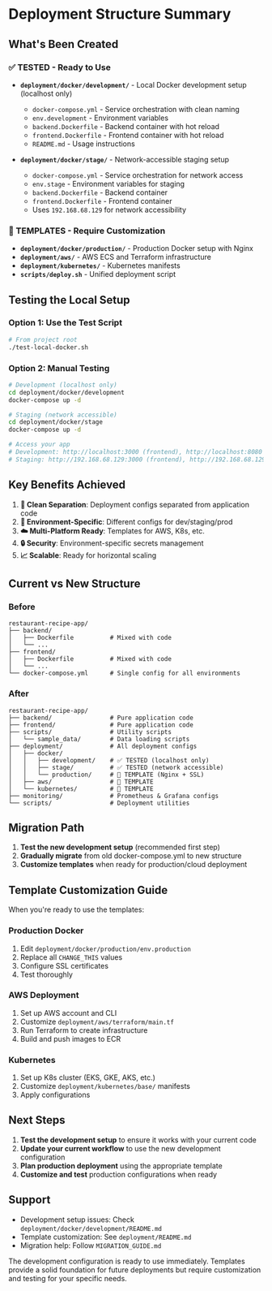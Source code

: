 # Deployment Structure Summary

## What's Been Created

### ✅ TESTED - Ready to Use
- **`deployment/docker/development/`** - Local Docker development setup (localhost only)
  - `docker-compose.yml` - Service orchestration with clean naming
  - `env.development` - Environment variables
  - `backend.Dockerfile` - Backend container with hot reload
  - `frontend.Dockerfile` - Frontend container with hot reload
  - `README.md` - Usage instructions

- **`deployment/docker/stage/`** - Network-accessible staging setup
  - `docker-compose.yml` - Service orchestration for network access
  - `env.stage` - Environment variables for staging
  - `backend.Dockerfile` - Backend container
  - `frontend.Dockerfile` - Frontend container
  - Uses `192.168.68.129` for network accessibility

### 🔧 TEMPLATES - Require Customization
- **`deployment/docker/production/`** - Production Docker setup with Nginx
- **`deployment/aws/`** - AWS ECS and Terraform infrastructure
- **`deployment/kubernetes/`** - Kubernetes manifests
- **`scripts/deploy.sh`** - Unified deployment script

## Testing the Local Setup

### Option 1: Use the Test Script
```bash
# From project root
./test-local-docker.sh
```

### Option 2: Manual Testing
```bash
# Development (localhost only)
cd deployment/docker/development
docker-compose up -d

# Staging (network accessible)
cd deployment/docker/stage
docker-compose up -d

# Access your app
# Development: http://localhost:3000 (frontend), http://localhost:8080 (backend)
# Staging: http://192.168.68.129:3000 (frontend), http://192.168.68.129:8080 (backend)
```

## Key Benefits Achieved

1. **🧹 Clean Separation**: Deployment configs separated from application code
2. **🔧 Environment-Specific**: Different configs for dev/staging/prod
3. **☁️ Multi-Platform Ready**: Templates for AWS, K8s, etc.
4. **🔒 Security**: Environment-specific secrets management
5. **📈 Scalable**: Ready for horizontal scaling

## Current vs New Structure

### Before
```
restaurant-recipe-app/
├── backend/
│   ├── Dockerfile          # Mixed with code
│   └── ...
├── frontend/
│   ├── Dockerfile          # Mixed with code
│   └── ...
└── docker-compose.yml      # Single config for all environments
```

### After
```
restaurant-recipe-app/
├── backend/                # Pure application code
├── frontend/               # Pure application code
├── scripts/                # Utility scripts
│   └── sample_data/        # Data loading scripts
├── deployment/             # All deployment configs
│   ├── docker/
│   │   ├── development/    # ✅ TESTED (localhost only)
│   │   ├── stage/          # ✅ TESTED (network accessible)
│   │   └── production/     # 🔧 TEMPLATE (Nginx + SSL)
│   ├── aws/                # 🔧 TEMPLATE
│   └── kubernetes/         # 🔧 TEMPLATE
├── monitoring/             # Prometheus & Grafana configs
└── scripts/                # Deployment utilities
```

## Migration Path

1. **Test the new development setup** (recommended first step)
2. **Gradually migrate** from old docker-compose.yml to new structure
3. **Customize templates** when ready for production/cloud deployment

## Template Customization Guide

When you're ready to use the templates:

### Production Docker
1. Edit `deployment/docker/production/env.production`
2. Replace all `CHANGE_THIS` values
3. Configure SSL certificates
4. Test thoroughly

### AWS Deployment
1. Set up AWS account and CLI
2. Customize `deployment/aws/terraform/main.tf`
3. Run Terraform to create infrastructure
4. Build and push images to ECR

### Kubernetes
1. Set up K8s cluster (EKS, GKE, AKS, etc.)
2. Customize `deployment/kubernetes/base/` manifests
3. Apply configurations

## Next Steps

1. **Test the development setup** to ensure it works with your current code
2. **Update your current workflow** to use the new development configuration
3. **Plan production deployment** using the appropriate template
4. **Customize and test** production configurations when ready

## Support

- Development setup issues: Check `deployment/docker/development/README.md`
- Template customization: See `deployment/README.md`
- Migration help: Follow `MIGRATION_GUIDE.md`

The development configuration is ready to use immediately. Templates provide a solid foundation for future deployments but require customization and testing for your specific needs.
